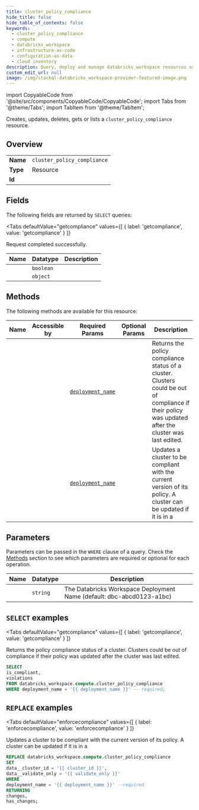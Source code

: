 ```yaml
--- 
title: cluster_policy_compliance
hide_title: false
hide_table_of_contents: false
keywords:
  - cluster_policy_compliance
  - compute
  - databricks_workspace
  - infrastructure-as-code
  - configuration-as-data
  - cloud inventory
description: Query, deploy and manage databricks_workspace resources using SQL
custom_edit_url: null
image: /img/stackql-databricks_workspace-provider-featured-image.png
---
```


import CopyableCode from '@site/src/components/CopyableCode/CopyableCode';
import Tabs from '@theme/Tabs';
import TabItem from '@theme/TabItem';

Creates, updates, deletes, gets or lists a <code>cluster_policy_compliance</code> resource.

## Overview
<table><tbody>
<tr><td><b>Name</b></td><td><code>cluster_policy_compliance</code></td></tr>
<tr><td><b>Type</b></td><td>Resource</td></tr>
<tr><td><b>Id</b></td><td><CopyableCode code="databricks_workspace.compute.cluster_policy_compliance" /></td></tr>
</tbody></table>

## Fields

The following fields are returned by `SELECT` queries:

<Tabs
    defaultValue="getcompliance"
    values={[
        { label: 'getcompliance', value: 'getcompliance' }
    ]}
>
<TabItem value="getcompliance">

Request completed successfully.

<table>
<thead>
    <tr>
    <th>Name</th>
    <th>Datatype</th>
    <th>Description</th>
    </tr>
</thead>
<tbody>
<tr>
    <td><CopyableCode code="is_compliant" /></td>
    <td><code>boolean</code></td>
    <td></td>
</tr>
<tr>
    <td><CopyableCode code="violations" /></td>
    <td><code>object</code></td>
    <td></td>
</tr>
</tbody>
</table>
</TabItem>
</Tabs>

## Methods

The following methods are available for this resource:

<table>
<thead>
    <tr>
    <th>Name</th>
    <th>Accessible by</th>
    <th>Required Params</th>
    <th>Optional Params</th>
    <th>Description</th>
    </tr>
</thead>
<tbody>
<tr>
    <td><a href="#getcompliance"><CopyableCode code="getcompliance" /></a></td>
    <td><CopyableCode code="select" /></td>
    <td><a href="#parameter-deployment_name"><code>deployment_name</code></a></td>
    <td></td>
    <td>Returns the policy compliance status of a cluster. Clusters could be out of compliance if their policy was updated after the cluster was last edited.</td>
</tr>
<tr>
    <td><a href="#enforcecompliance"><CopyableCode code="enforcecompliance" /></a></td>
    <td><CopyableCode code="replace" /></td>
    <td><a href="#parameter-deployment_name"><code>deployment_name</code></a></td>
    <td></td>
    <td>Updates a cluster to be compliant with the current version of its policy. A cluster can be updated if it is in a</td>
</tr>
</tbody>
</table>

## Parameters

Parameters can be passed in the `WHERE` clause of a query. Check the [Methods](#methods) section to see which parameters are required or optional for each operation.

<table>
<thead>
    <tr>
    <th>Name</th>
    <th>Datatype</th>
    <th>Description</th>
    </tr>
</thead>
<tbody>
<tr id="parameter-deployment_name">
    <td><CopyableCode code="deployment_name" /></td>
    <td><code>string</code></td>
    <td>The Databricks Workspace Deployment Name (default: dbc-abcd0123-a1bc)</td>
</tr>
</tbody>
</table>

## `SELECT` examples

<Tabs
    defaultValue="getcompliance"
    values={[
        { label: 'getcompliance', value: 'getcompliance' }
    ]}
>
<TabItem value="getcompliance">

Returns the policy compliance status of a cluster. Clusters could be out of compliance if their policy was updated after the cluster was last edited.

```sql
SELECT
is_compliant,
violations
FROM databricks_workspace.compute.cluster_policy_compliance
WHERE deployment_name = '{{ deployment_name }}' -- required;
```
</TabItem>
</Tabs>


## `REPLACE` examples

<Tabs
    defaultValue="enforcecompliance"
    values={[
        { label: 'enforcecompliance', value: 'enforcecompliance' }
    ]}
>
<TabItem value="enforcecompliance">

Updates a cluster to be compliant with the current version of its policy. A cluster can be updated if it is in a

```sql
REPLACE databricks_workspace.compute.cluster_policy_compliance
SET 
data__cluster_id = '{{ cluster_id }}',
data__validate_only = '{{ validate_only }}'
WHERE 
deployment_name = '{{ deployment_name }}' --required
RETURNING
changes,
has_changes;
```
</TabItem>
</Tabs>
